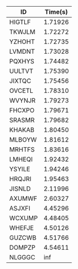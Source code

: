|ID|Time(s)|
|-|-|
|HIGTLF|1.71926|
|TKWJLM|1.72272|
|YZHOHT|1.72735|
|LVMDNT|1.73028|
|PQXHYS|1.74482|
|UULTVT|1.75390|
|JIXTQC|1.75456|
|OVCETL|1.78310|
|WVYNJR|1.79273|
|FHCXPO|1.79671|
|SRASMR|1.79682|
|KHAKAB|1.80450|
|MLBOYW|1.81612|
|MRHTFS|1.83616|
|LMHEQI|1.92432|
|YSYILE|1.94246|
|HRQJRI|1.95463|
|JISNLD|2.11996|
|AXUMWF|2.60327|
|ASJXFI|4.45296|
|WCXUMP|4.48405|
|WHEFJE|4.50126|
|GUZCWB|4.51766|
|DOMPZP|4.54611|
|NLGGGC|inf|
